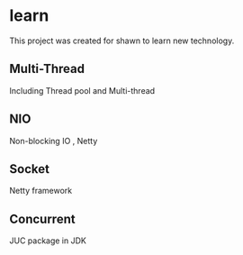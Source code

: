 # learn
This project was created for shawn to learn new technology.
## Multi-Thread
Including Thread pool and Multi-thread
## NIO
Non-blocking IO , Netty
## Socket
Netty framework
##  Concurrent 
JUC package in JDK
